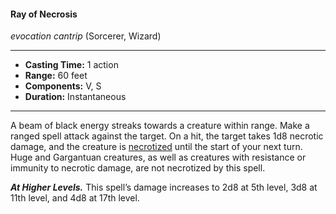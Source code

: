 #### Ray of Necrosis
*evocation cantrip* (Sorcerer, Wizard)
___
- **Casting Time:** 1 action
- **Range:** 60 feet
- **Components:** V, S
- **Duration:** Instantaneous
---
A beam of black energy streaks towards a creature within range. Make a ranged spell attack against the target. On a hit, the target takes 1d8 necrotic damage, and the creature is [necrotized](../../Conditions/Necrotized.md) until the start of your next turn. Huge and Gargantuan creatures, as well as creatures with resistance or immunity to necrotic damage, are not necrotized by this spell.

***At Higher Levels.*** This spell’s damage increases to 2d8 at 5th level, 3d8 at 11th level, and 4d8 at 17th level.
